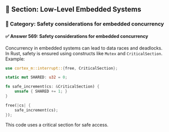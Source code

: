 ## 📘 Section: Low-Level Embedded Systems
### 🔹 Category: Safety considerations for embedded concurrency
#### ✅ Answer 569: Safety considerations for embedded concurrency

Concurrency in embedded systems can lead to data races and deadlocks. In Rust, safety is ensured using constructs like `Mutex` and `CriticalSection`. Example:

```rust
use cortex_m::interrupt::{free, CriticalSection};

static mut SHARED: u32 = 0;

fn safe_increment(cs: &CriticalSection) {
    unsafe { SHARED += 1; }
}

free(|cs| {
    safe_increment(cs);
});
```
This code uses a critical section for safe access.
